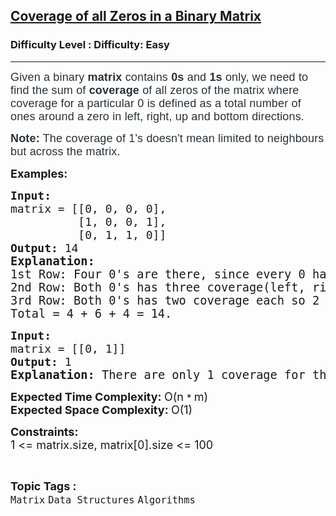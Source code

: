 <h2><a href="https://www.geeksforgeeks.org/problems/coverage-of-all-zeros-in-a-binary-matrix4024/1">Coverage of all Zeros in a Binary Matrix</a></h2><h3>Difficulty Level : Difficulty: Easy</h3><hr><div class="problems_problem_content__Xm_eO"><p><span style="color: #273239; font-family: Nunito, sans-serif; font-size: 18px; letter-spacing: 0.162px; background-color: #ffffff;">Given a binary <strong>matrix </strong>contains <strong>0s</strong> and <strong>1s </strong>only, we need to find the sum of <strong>coverage</strong> of all zeros of the matrix where coverage for a particular 0 is defined as a total number of ones around a zero in left, right, up and bottom directions.</span></p>
<p><span style="color: #273239; font-family: Nunito, sans-serif; font-size: 18px; letter-spacing: 0.162px; background-color: #ffffff;"><strong>Note:</strong> The coverage of 1's doesn't mean limited to neighbours but across the matrix.&nbsp;</span></p>
<p><span style="font-size: 18px;"><strong>Examples:</strong></span></p>
<pre><span style="font-size: 18px;"><strong>Input: <br></strong></span><span style="font-size: 18px;">matrix = [[0, 0, 0, 0],
          [1, 0, 0, 1], <br>          [0, 1, 1, 0]]
<strong>Output: </strong>14<br></span><strong><span style="font-size: 14pt;">Explanation:<br></span></strong><span style="font-size: 14pt;">1st Row: Four 0's are there, since every 0 has coverrage(down) till bottom(we'll consider the 1's from last row) of the matrix so 1+1+1+1 = 4<br>2nd Row: Both 0's has three coverage(left, right, down) each, so 3 + 3 = 6<br>3rd Row: Both 0's has two coverage each so 2 + 2 = 4.<br>Total = 4 + 6 + 4 = 14.</span></pre>
<pre><span style="font-size: 18px;"><strong>Input: <br></strong>matrix = [[0, 1]]
<strong>Output: </strong>1<br></span><span style="font-size: 14pt;"><strong>Explanation: </strong>There are only 1 coverage for that 0.</span></pre>
<p><span style="font-size: 18px;"><strong>Expected Time Complexity: </strong>O(n&nbsp;</span><span style="font-size: 15px;">*&nbsp;<span style="font-size: 18px;">m)<br><strong>Expected Space Complexity:&nbsp;</strong>O(1)</span></span></p>
<p><span style="font-size: 15px;"><span style="font-size: 18px;"><strong>Constraints:</strong><br>1 &lt;= matrix.size, matrix[0].size &lt;= 100</span></span></p></div><br><p><span style=font-size:18px><strong>Topic Tags : </strong><br><code>Matrix</code>&nbsp;<code>Data Structures</code>&nbsp;<code>Algorithms</code>&nbsp;